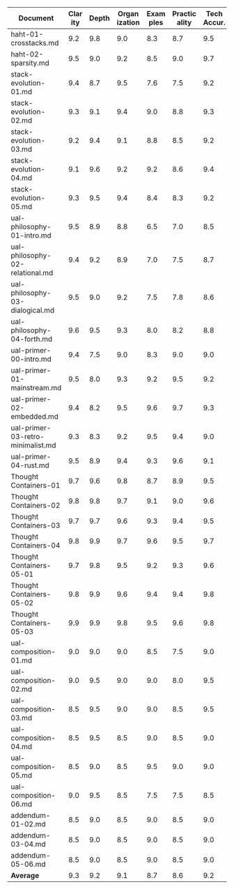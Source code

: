 
| Document                          | Clar<br>ity | Depth | Organ<br>ization | Exam<br>ples | Practic<br>ality | Tech Accur. | Access<br>ibility | <br>Avg |
| --------------------------------- | ----------- | ----- | ---------------- | ------------ | ---------------- | ----------- | ----------------- | ------- |
| haht-01-crosstacks.md             | 9.2         | 9.8   | 9.0              | 8.3          | 8.7              | 9.5         | 7.8               | 8.9     |
| haht-02-sparsity.md               | 9.5         | 9.0   | 9.2              | 8.5          | 9.0              | 9.7         | 8.0               | 9.0     |
| stack-evolution-01.md             | 9.4         | 8.7   | 9.5              | 7.6          | 7.5              | 9.2         | 8.5               | 8.6     |
| stack-evolution-02.md             | 9.3         | 9.1   | 9.4              | 9.0          | 8.8              | 9.3         | 8.4               | 9.0     |
| stack-evolution-03.md             | 9.2         | 9.4   | 9.1              | 8.8          | 8.5              | 9.2         | 8.0               | 8.9     |
| stack-evolution-04.md             | 9.1         | 9.6   | 9.2              | 9.2          | 8.6              | 9.4         | 7.8               | 9.0     |
| stack-evolution-05.md             | 9.3         | 9.5   | 9.4              | 8.4          | 8.3              | 9.2         | 8.2               | 8.9     |
| ual-philosophy-01-intro.md        | 9.5         | 8.9   | 8.8              | 6.5          | 7.0              | 8.5         | 8.7               | 8.3     |
| ual-philosophy-02-relational.md   | 9.4         | 9.2   | 8.9              | 7.0          | 7.5              | 8.7         | 8.6               | 8.5     |
| ual-philosophy-03-dialogical.md   | 9.5         | 9.0   | 9.2              | 7.5          | 7.8              | 8.6         | 9.0               | 8.7     |
| ual-philosophy-04-forth.md        | 9.6         | 9.5   | 9.3              | 8.0          | 8.2              | 8.8         | 8.9               | 8.9     |
| ual-primer-00-intro.md            | 9.4         | 7.5   | 9.0              | 8.3          | 9.0              | 9.0         | 9.5               | 8.8     |
| ual-primer-01-mainstream.md       | 9.5         | 8.0   | 9.3              | 9.2          | 9.5              | 9.2         | 9.6               | 9.2     |
| ual-primer-02-embedded.md         | 9.4         | 8.2   | 9.5              | 9.6          | 9.7              | 9.3         | 9.4               | 9.3     |
| ual-primer-03-retro-minimalist.md | 9.3         | 8.3   | 9.2              | 9.5          | 9.4              | 9.0         | 9.3               | 9.1     |
| ual-primer-04-rust.md             | 9.5         | 8.9   | 9.4              | 9.3          | 9.6              | 9.1         | 9.2               | 9.3     |
| Thought Containers-01             | 9.7         | 9.6   | 9.8              | 8.7          | 8.9              | 9.5         | 8.8               | 9.3     |
| Thought Containers-02             | 9.8         | 9.8   | 9.7              | 9.1          | 9.0              | 9.6         | 8.6               | 9.4     |
| Thought Containers-03             | 9.7         | 9.7   | 9.6              | 9.3          | 9.4              | 9.5         | 8.5               | 9.4     |
| Thought Containers-04             | 9.8         | 9.9   | 9.7              | 9.6          | 9.5              | 9.7         | 8.7               | 9.6     |
| Thought Containers-05-01          | 9.7         | 9.8   | 9.5              | 9.2          | 9.3              | 9.6         | 8.8               | 9.4     |
| Thought Containers-05-02          | 9.8         | 9.9   | 9.6              | 9.4          | 9.4              | 9.8         | 8.7               | 9.5     |
| Thought Containers-05-03          | 9.9         | 9.9   | 9.8              | 9.5          | 9.6              | 9.8         | 8.9               | 9.6     |
| ual-composition-01.md             | 9.0         | 9.0   | 9.0              | 8.5          | 7.5              | 9.0         | 8.0               | 8.6     |
| ual-composition-02.md             | 9.0         | 9.5   | 9.0              | 9.0          | 8.0              | 9.5         | 8.0               | 8.9     |
| ual-composition-03.md             | 8.5         | 9.5   | 9.0              | 9.0          | 8.5              | 9.5         | 7.5               | 8.8     |
| ual-composition-04.md             | 8.5         | 9.5   | 8.5              | 9.0          | 8.5              | 9.0         | 7.5               | 8.6     |
| ual-composition-05.md             | 8.5         | 9.0   | 8.5              | 9.5          | 9.0              | 9.0         | 7.5               | 8.7     |
| ual-composition-06.md             | 9.0         | 9.5   | 8.5              | 7.5          | 7.5              | 8.5         | 8.0               | 8.4     |
| addendum-01-02.md                 | 8.5         | 9.0   | 8.5              | 9.0          | 8.5              | 9.0         | 7.0               | 8.5     |
| addendum-03-04.md                 | 8.5         | 9.0   | 8.5              | 9.0          | 8.5              | 9.0         | 7.0               | 8.5     |
| addendum-05-06.md                 | 8.5         | 9.0   | 8.5              | 9.0          | 8.5              | 9.0         | 7.0               | 8.5     |
| **Average**                       | 9.3         | 9.2   | 9.1              | 8.7          | 8.6              | 9.2         | 8.3               | 8.9     |

